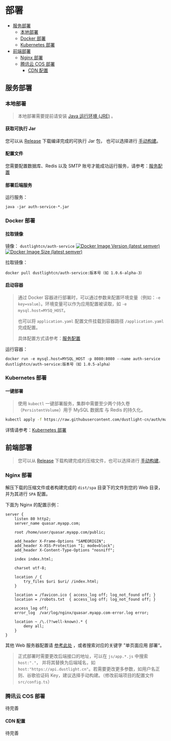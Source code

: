 # 部署

* [服务部署](#服务部署)
    * [本地部署](#本地部署)
    * [Docker 部署](#Docker-部署)
    * [Kubernetes 部署](#Kubernetes-部署)
* [前端部署](#前端部署)
    * [Nginx 部署](#Nginx-部署)
    * [腾讯云 COS 部署](#腾讯云-COS-部署)
        * [CDN 配置](#CDN-配置)

## 服务部署
### 本地部署
> 本地部署需要提前请安装 [Java 运行环境 (JRE)](https://www.oracle.com/java/technologies/javase-jre8-downloads.html) 。

#### 获取可执行 Jar
您可以从 [Release](https://github.com/dustlight-cn/auth/releases)
下载编译完成的可执行 Jar 包，
也可以选择进行 [手动构建](../Build.md)。

#### 配置文件
您需要配置数据库、Redis 以及 SMTP 账号才能成功运行服务，请参考：[服务配置](../ServiceConfig.md)

#### 部署后端服务
运行服务：
```
java -jar auth-service-*.jar
```

### Docker 部署

#### 拉取镜像

镜像： ```dustlightcn/auth-service``` [![Docker Image Version (latest semver)](https://img.shields.io/docker/v/dustlightcn/auth-service?label=version)](https://hub.docker.com/repository/docker/dustlightcn/auth-service) [![Docker Image Size (latest semver)](https://img.shields.io/docker/image-size/dustlightcn/auth-service?logo=docker)](https://hub.docker.com/repository/docker/dustlightcn/auth-service)


拉取镜像：
```
docker pull dustlightcn/auth-service:版本号（如 1.0.6-alpha-3）
```

#### 启动容器
> 通过 Docker 容器进行部署时，可以通过参数来配置环境变量（例如：```-e key=value```）。环境变量可以作为应用配置被读取，如 ```-e mysql.host=MYSQ_HOST```。
> 
> 也可以将 ```application.yaml``` 配置文件挂载到容器路径 ```/application.yaml``` 完成配置。
>
> 具体配置方式请参考：[服务配置](../ServiceConfig.md)

运行容器：
```
docker run -e mysql.host=MYSQL_HOST -p 8080:8080 --name auth-service dustlightcn/auth-service:版本号（如 1.0.5-alpha）
```

### Kubernetes 部署
#### 一键部署
> 使用 ```kubectl``` 一键部署服务，集群中需要至少两个持久卷（```PersistentVolume```）用于 MySQL 数据库 与 Redis 的持久化。

```bash
kubectl apply -f https://raw.githubusercontent.com/dustlight-cn/auth/master/docs/deploy/k8s/deploy.yaml
```

详情请参考：[Kubernetes 部署](k8s)

## 前端部署
> 您可以从 [Release](https://github.com/dustlight-cn/auth/releases)
下载构建完成的压缩文件，也可以选择进行 [手动构建](../Build.md)。

### Nginx 部署

解压下载的压缩文件或者构建完成的 ```dist/spa``` 目录下的文件到您的 Web 目录，并为其进行 ```SPA``` 配置。

下面为 Nginx 的配置示例：

```
server {
    listen 80 http2;
    server_name quasar.myapp.com;

    root /home/user/quasar.myapp.com/public;

    add_header X-Frame-Options "SAMEORIGIN";
    add_header X-XSS-Protection "1; mode=block";
    add_header X-Content-Type-Options "nosniff";

    index index.html;

    charset utf-8;

    location / {
        try_files $uri $uri/ /index.html;
    }

    location = /favicon.ico { access_log off; log_not_found off; }
    location = /robots.txt  { access_log off; log_not_found off; }

    access_log off;
    error_log  /var/log/nginx/quasar.myapp.com-error.log error;

    location ~ /\.(?!well-known).* {
        deny all;
    }
}
```

其他 Web 服务器配置请 [参考此处](http://www.quasarchs.com/quasar-cli/developing-spa/deploying/) ，或者搜索对应的关键字 ”单页面应用 部署“。

> 正式部署时需要更改后端接口的地址，可以在 ```js/app.*.js``` 中搜索 ```host:"."```，
> 并将其替换为后端域名，如 ```host:"https://api.dustlight.cn"```。若需要更改更多参数，如用户名正则、谷歌验证码 Key，建议选择手动构建。（修改前端项目的配置文件 ```src/config.ts```）

### 腾讯云 COS 部署
待完善
#### CDN 配置
待完善